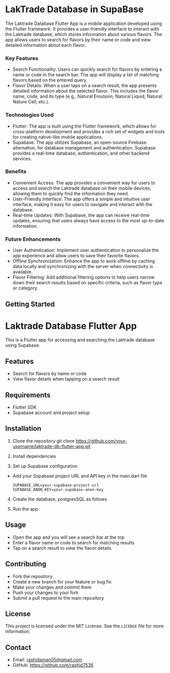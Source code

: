 # LakTrade Database in SupaBase

The Laktrade Database Flutter App is a mobile application developed using the Flutter framework. It provides a user-friendly interface to interact with the Laktrade database, which stores information about various flavors. The app allows users to search for flavors by their name or code and view detailed information about each flavor.

### Key Features
- Search Functionality: Users can quickly search for flavors by entering a name or code in the search bar. The app will display a list of matching flavors based on the entered query.
- Flavor Details: When a user taps on a search result, the app presents detailed information about the selected flavor. This includes the flavor name, code, and its type (e.g., Natural Emulsion, Natural Liquid, Natural Nature Cell, etc.).

### Technologies Used
- Flutter: The app is built using the Flutter framework, which allows for cross-platform development and provides a rich set of widgets and tools for creating native-like mobile applications.
- Supabase: The app utilizes Supabase, an open-source Firebase alternative, for database management and authentication. Supabase provides a real-time database, authentication, and other backend services.

### Benefits
- Convenient Access: The app provides a convenient way for users to access and search the Laktrade database on their mobile devices, allowing them to quickly find the information they need.
- User-Friendly Interface: The app offers a simple and intuitive user interface, making it easy for users to navigate and interact with the database.
- Real-time Updates: With Supabase, the app can receive real-time updates, ensuring that users always have access to the most up-to-date information.

### Future Enhancements
- User Authentication: Implement user authentication to personalize the app experience and allow users to save their favorite flavors.
- Offline Synchronization: Enhance the app to work offline by caching data locally and synchronizing with the server when connectivity is available.
- Flavor Filtering: Add additional filtering options to help users narrow down their search results based on specific criteria, such as flavor type or category.

## Getting Started

# Laktrade Database Flutter App

This is a Flutter app for accessing and searching the Laktrade database using Supabase.

## Features
- Search for flavors by name or code
- View flavor details when tapping on a search result

## Requirements
- Flutter SDK
- Supabase account and project setup

## Installation
1. Clone the repository
git clone https://github.com/your-username/laktrade-db-flutter-app.git

2. Install dependencies

3. Set up Supabase configuration
- Add your Supabase project URL and API key in the main.dart file
  ```
  SUPABASE_URL=your-supabase-project-url
  SUPABASE_ANON_KEY=your-supabase-anon-key
  ```

4. Create the database, postgresSQL as follows 

5. Run the app

## Usage
- Open the app and you will see a search bar at the top
- Enter a flavor name or code to search for matching results
- Tap on a search result to view the flavor details

## Contributing
- Fork the repository
- Create a new branch for your feature or bug fix
- Make your changes and commit them
- Push your changes to your fork
- Submit a pull request to the main repository

## License
This project is licensed under the MIT License. See the `LICENSE` file for more information.

## Contact
- Email: rashidaman05@gmail.com
- GitHub: https://github.com/rashid7536
